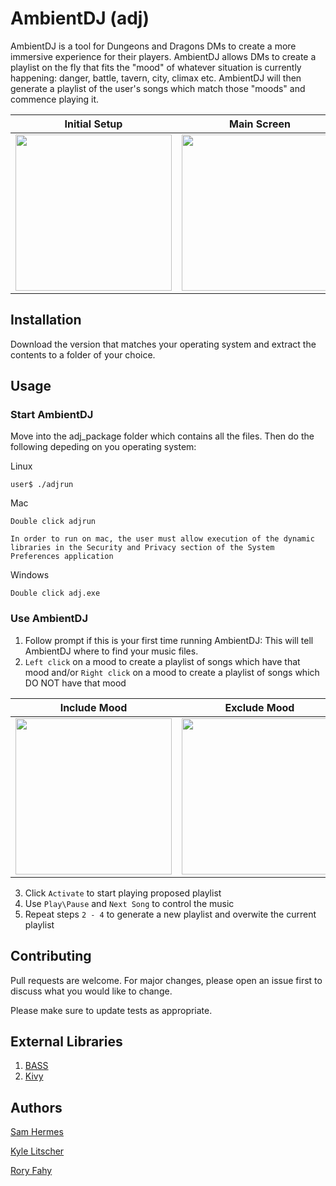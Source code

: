 # AmbientDJ (adj)

AmbientDJ is a tool for Dungeons and Dragons DMs to create a more immersive experience for their players. AmbientDJ allows DMs to create a playlist on the fly that fits the "mood" of whatever situation is currently happening: danger, battle, tavern, city, climax etc. AmbientDJ will then generate a playlist of the user's songs which match those "moods" and commence playing it. 

| Initial Setup | Main Screen |
| ------------- | ----------- |
| <img src="https://github.com/klitscher/adj/blob/master/docs/images/Initial_setup.png?raw=true" width="250" height="250"/> | <img src="https://github.com/klitscher/adj/blob/master/docs/images/main_view.png?raw=true" width="250" height="250"/> |

## Installation

Download the version that matches your operating system and extract the contents to a folder of your choice. 

## Usage

### Start AmbientDJ

Move into the adj_package folder which contains all the files. Then do the following depeding on you operating system: 

Linux
```
user$ ./adjrun
```

Mac
```
Double click adjrun
```
```
In order to run on mac, the user must allow execution of the dynamic libraries in the Security and Privacy section of the System Preferences application
```

Windows
```
Double click adj.exe
```
### Use AmbientDJ

1. Follow prompt if this is your first time running AmbientDJ: This will tell AmbientDJ where to find your music files.
2. `Left click` on a mood to create a playlist of songs which have that mood and/or `Right click` on a mood to create a playlist of songs which DO NOT have that mood

| Include Mood | Exclude Mood |
| ------------ | ------------ |
| <img src="https://github.com/klitscher/adj/blob/master/docs/images/included.png?raw=true" width="250" height="250"/> | <img src="https://github.com/klitscher/adj/blob/master/docs/images/excluded.png?raw=true" width="250" height="250"/> |

3. Click `Activate` to start playing proposed playlist
4. Use `Play\Pause` and `Next Song` to control the music
5. Repeat steps `2 - 4` to generate a new playlist and overwite the current playlist

## Contributing
Pull requests are welcome. For major changes, please open an issue first to discuss what you would like to change.

Please make sure to update tests as appropriate.

## External Libraries

1. [BASS](http://www.un4seen.com/)
2. [Kivy](https://kivy.org/#home)

## Authors
[Sam Hermes](https://github.com/hermesboots)

[Kyle Litscher](https://github.com/klitscher)

[Rory Fahy](https://github.com/rmf10003)
